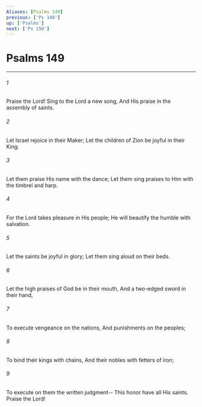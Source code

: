 ```yaml
---
Aliases: [Psalms 149]
previous: ['Ps 148']
up: ['Psalms']
next: ['Ps 150']
---
```

# Psalms 149

***


###### 1 
Praise the Lord! Sing to the Lord a new song, And His praise in the assembly of saints. 

###### 2 
Let Israel rejoice in their Maker; Let the children of Zion be joyful in their King. 

###### 3 
Let them praise His name with the dance; Let them sing praises to Him with the timbrel and harp. 

###### 4 
For the Lord takes pleasure in His people; He will beautify the humble with salvation. 

###### 5 
Let the saints be joyful in glory; Let them sing aloud on their beds. 

###### 6 
Let the high praises of God be in their mouth, And a two-edged sword in their hand, 

###### 7 
To execute vengeance on the nations, And punishments on the peoples; 

###### 8 
To bind their kings with chains, And their nobles with fetters of iron; 

###### 9 
To execute on them the written judgment-- This honor have all His saints. Praise the Lord!
